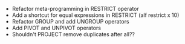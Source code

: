 * Refactor meta-programming in RESTRICT operator
* Add a shortcut for equal expressions in RESTRICT (alf restrict x 10)
* Refactor GROUP and add UNGROUP operators
* Add PIVOT and UNPIVOT operators
* Shouldn't PROJECT remove duplicates after all??
